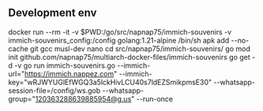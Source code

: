 ## Development env
docker run --rm -it -v $PWD:/go/src/napnap75/immich-souvenirs -v immich-souvenirs_config:/config golang:1.21-alpine /bin/sh
apk add --no-cache git gcc musl-dev nano
cd src/napnap75/immich-souvenirs/
go mod init github.com/napnap75/multiarch-docker-files/immich-souvenirs
go get -d -v
go run immich-souvenirs.go --immich-url="https://immich.nappez.com" --immich-key="wRJWYUGlEfWGQ3a5lckHivLCU40s7ldEZSmikpmsE30" --whatsapp-session-file=/config/ws.gob --whatsapp-group="120363288639885954@g.us" --run-once
